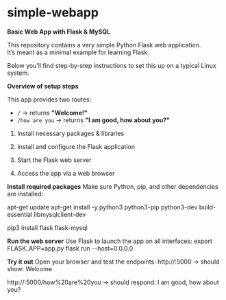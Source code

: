 # simple-webapp
**Basic Web App with Flask & MySQL**

This repository contains a very simple Python Flask web application.  
It’s meant as a minimal example for learning Flask.

Below you’ll find step-by-step instructions to set this up on a typical Linux system.

**Overview of setup steps**

This app provides two routes:
- `/` → returns **"Welcome!"**
- `/how are you` → returns **"I am good, how about you?"**


1. Install necessary packages & libraries

2. Install and configure the Flask application

3. Start the Flask web server

4. Access the app via a web browser

**Install required packages**
Make sure Python, pip, and other dependencies are installed:

apt-get update
apt-get install -y python3 python3-pip python3-dev build-essential libmysqlclient-dev

pip3 install flask flask-mysql

**Run the web server**
Use Flask to launch the app on all interfaces:
export FLASK_APP=app.py
flask run --host=0.0.0.0

**Try it out**
Open your browser and test the endpoints:
http://<your-server-ip>:5000 → should show: Welcome

http://<your-server-ip>:5000/how%20are%20you → should respond: I am good, how about you?



